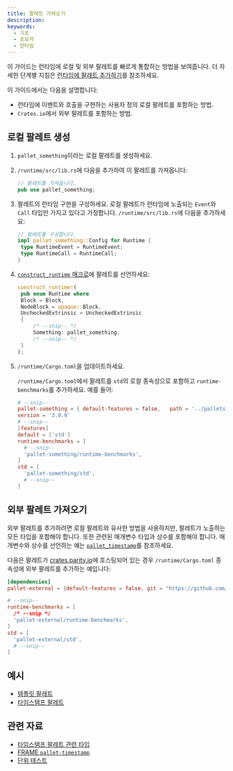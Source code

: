 ```yaml
---
title: 팔레트 가져오기
description:
keywords:
  - 기초
  - 초보자
  - 런타임
---
```


이 가이드는 런타임에 로컬 및 외부 팔레트를 빠르게 통합하는 방법을 보여줍니다.
더 자세한 단계별 지침은 [런타임에 팔레트 추가하기](../../../tutorials/build-application-logic/add-a-pallet.md)를 참조하세요.

이 가이드에서는 다음을 설명합니다:

- 런타임에 이벤트와 호출을 구현하는 사용자 정의 로컬 팔레트를 포함하는 방법.
- `Crates.io`에서 외부 팔레트를 포함하는 방법.

## 로컬 팔레트 생성

1. `pallet_something`이라는 로컬 팔레트를 생성하세요.

1. `/runtime/src/lib.rs`에 다음을 추가하여 이 팔레트를 가져옵니다:

   ```rust
   // 팔레트를 가져옵니다.
   pub use pallet_something;
   ```

1. 팔레트의 런타임 구현을 구성하세요.
   로컬 팔레트가 런타임에 노출되는 `Event`와 `Call` 타입만 가지고 있다고 가정합니다. `/runtime/src/lib.rs`에 다음을 추가하세요:

   ```rust
   // 팔레트를 구성합니다.
   impl pallet_something::Config for Runtime {
   	type RuntimeEvent = RuntimeEvent;
   	type RuntimeCall = RuntimeCall;
   }
   ```

1. [`construct_runtime` 매크로](../../frame/frame-macros.md)에 팔레트를 선언하세요:

   ```rust
   construct_runtime!(
   	pub enum Runtime where
   	Block = Block,
   	NodeBlock = opaque::Block,
   	UncheckedExtrinsic = UncheckedExtrinsic
   	{
   		/* --snip-- */
   		Something: pallet_something,
   		/* --snip-- */
   	}
   );
   ```

1. `/runtime/Cargo.toml`을 업데이트하세요.

   `/runtime/Cargo.toml`에서 팔레트를 `std`의 로컬 종속성으로 포함하고 `runtime-benchmarks`를 추가하세요.
   예를 들어:

   ```toml
   # --snip--
   pallet-something = { default-features = false,   path = '../pallets/something'
   version = '3.0.0'
   # --snip--
   [features]
   default = ['std']
   runtime-benchmarks = [
     # --snip--
     'pallet-something/runtime-benchmarks',
   ]
   std = [
     'pallet-something/std',
     # --snip--
   ]
   ```

## 외부 팔레트 가져오기

외부 팔레트를 추가하려면 로컬 팔레트와 유사한 방법을 사용하지만, 팔레트가 노출하는 모든 타입을 포함해야 합니다.
또한 관련된 매개변수 타입과 상수를 포함해야 합니다.
매개변수와 상수를 선언하는 예는 [`pallet_timestamp`](https://paritytech.github.io/substrate/master/pallet_timestamp/index.html)를 참조하세요.

다음은 팔레트가 [crates.parity.io](https://crates.parity.io/)에 호스팅되어 있는 경우 `/runtime/Cargo.toml` 종속성에 외부 팔레트를 추가하는 예입니다:

```toml
[dependencies]
pallet-external = {default-features = false, git = "https://github.com/paritytech/polkadot-sdk.git", version = "4.0.0-dev"}

# --snip--
runtime-benchmarks = [
  /* --snip */
  'pallet-external/runtime-benchmarks',
]
std = [
  'pallet-external/std',
  # --snip--
]
```

## 예시

- [템플릿 팔레트](https://paritytech.github.io/substrate/master/pallet_template/index.html)
- [타임스탬프 팔레트](https://paritytech.github.io/substrate/master/pallet_timestamp/index.html)

## 관련 자료

- [타임스탬프 팔레트 관련 타입](https://paritytech.github.io/substrate/master/pallet_timestamp/index.html)
- [FRAME `pallet-timestamp`](https://crates.io/crates/pallet-timestamp)<!-- markdown-link-check-disable-line -->
- [단위 테스트](../../../../../tutorials/test/unit-testing.md)